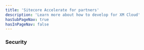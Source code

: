 ```yaml
---
title: 'Sitecore Accelerate for partners'
description: 'Learn more about how to develop for XM Cloud'
hasSubPageNav: true
hasInPageNav: false
---
```


### Security